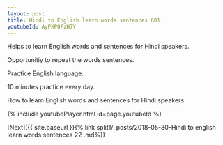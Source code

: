 ```yaml
---
layout: post
title: Hindi to English learn words sentences 801 
youtubeId: AyPXPOFzH7Y
---
```

 
 
Helps to learn English words and sentences for Hindi speakers.

Opportunitiy to repeat the words sentences. 

Practice English language. 
 
10 minutes practice every day. 
 
How to learn English words and sentences for Hindi speakers 
 
{% include youtubePlayer.html id=page.youtubeId %}
 
 
[Next]({{ site.baseurl }}{% link  split1/_posts/2018-05-30-Hindi to english learn words sentences 22 .md%})
 
